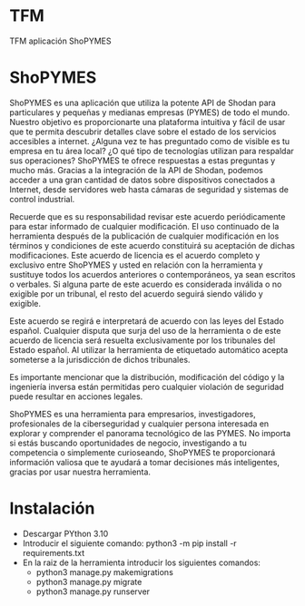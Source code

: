 # TFM
TFM aplicación ShoPYMES

# ShoPYMES
ShoPYMES es una aplicación que utiliza la potente API de Shodan para particulares y pequeñas y medianas empresas (PYMES) de todo el mundo. Nuestro objetivo es proporcionarte una plataforma intuitiva y fácil de usar que te permita descubrir detalles clave sobre el estado de los servicios accesibles a internet. ¿Alguna vez te has preguntado como de visible es tu empresa en tu área local? ¿O qué tipo de tecnologías utilizan para respaldar sus operaciones? ShoPYMES te ofrece respuestas a estas preguntas y mucho más. Gracias a la integración de la API de Shodan, podemos acceder a una gran cantidad de datos sobre dispositivos conectados a Internet, desde servidores web hasta cámaras de seguridad y sistemas de control industrial.

Recuerde que es su responsabilidad revisar este acuerdo periódicamente para estar informado de cualquier modificación. El uso continuado de la herramienta después de la publicación de cualquier modificación en los términos y condiciones de este acuerdo constituirá su aceptación de dichas modificaciones. Este acuerdo de licencia es el acuerdo completo y exclusivo entre ShoPYMES y usted en relación con la herramienta y sustituye todos los acuerdos anteriores o contemporáneos, ya sean escritos o verbales. Si alguna parte de este acuerdo es considerada inválida o no exigible por un tribunal, el resto del acuerdo seguirá siendo válido y exigible.

Este acuerdo se regirá e interpretará de acuerdo con las leyes del Estado español. Cualquier disputa que surja del uso de la herramienta o de este acuerdo de licencia será resuelta exclusivamente por los tribunales del Estado español. Al utilizar la herramienta de etiquetado automático acepta someterse a la jurisdicción de dichos tribunales.

Es importante mencionar que la distribución, modificación del código y la ingeniería inversa están permitidas pero cualquier violación de seguridad puede resultar en acciones legales.

ShoPYMES es una herramienta para empresarios, investigadores, profesionales de la ciberseguridad y cualquier persona interesada en explorar y comprender el panorama tecnológico de las PYMES. No importa si estás buscando oportunidades de negocio, investigando a tu competencia o simplemente curioseando, ShoPYMES te proporcionará información valiosa que te ayudará a tomar decisiones más inteligentes, gracias por usar nuestra herramienta.

# Instalación
- Descargar PYthon 3.10
- Introducir el siguiente comando: python3 -m pip install -r requirements.txt
- En la raiz de la herramienta introducir los siguientes comandos:
  - python3 manage.py makemigrations
  - python3 manage.py migrate
  - python3 manage.py runserver
